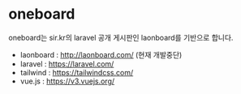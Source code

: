 # oneboard

oneboard는 sir.kr의 laravel 공개 게시판인 laonboard를 기반으로 합니다.

- laonboard : http://laonboard.com/ (현재 개발중단)
- laravel : https://laravel.com/
- tailwind : https://tailwindcss.com/
- vue.js : https://v3.vuejs.org/
